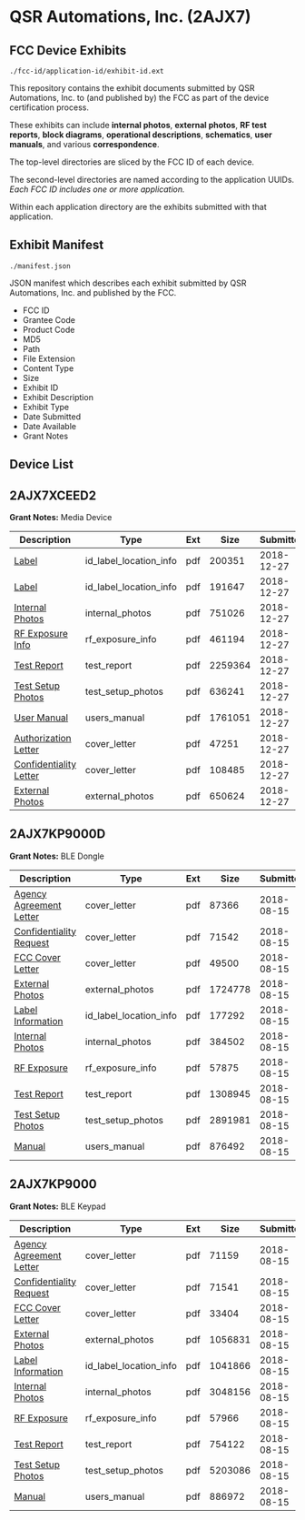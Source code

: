 # QSR Automations, Inc. (2AJX7)
## FCC Device Exhibits

```
./fcc-id/application-id/exhibit-id.ext
```

This repository contains the exhibit documents submitted by QSR Automations, Inc. to (and published by) the FCC as part of the device certification process.

These exhibits can include **internal photos**, **external photos**, **RF test reports**, **block diagrams**, **operational descriptions**, **schematics**, **user manuals**, and various **correspondence**.

The top-level directories are sliced by the FCC ID of each device.

The second-level directories are named according to the application UUIDs. *Each FCC ID includes one or more application.*

Within each application directory are the exhibits submitted with that application. 

## Exhibit Manifest

```
./manifest.json
```

JSON manifest which describes each exhibit submitted by QSR Automations, Inc. and published by the FCC.

- FCC ID
- Grantee Code
- Product Code
- MD5
- Path
- File Extension
- Content Type
- Size
- Exhibit ID
- Exhibit Description
- Exhibit Type
- Date Submitted
- Date Available
- Grant Notes

## Device List
## 2AJX7XCEED2
**Grant Notes:** Media Device

| Description | Type | Ext | Size | Submitted | Available |
| ----------- | ---- | --- | ---- | --------- | --------- |
| [Label](2AJX7XCEED2/90c8b9f0eb5e74147a508cdfd1c1fb6c/4119900.pdf) | id_label_location_info | pdf | 200351 | 2018-12-27 | 2018-12-27 |
| [Label](2AJX7XCEED2/90c8b9f0eb5e74147a508cdfd1c1fb6c/4119899.pdf) | id_label_location_info | pdf | 191647 | 2018-12-27 | 2018-12-27 |
| [Internal Photos](2AJX7XCEED2/90c8b9f0eb5e74147a508cdfd1c1fb6c/4119898.pdf) | internal_photos | pdf | 751026 | 2018-12-27 | 2019-06-26 |
| [RF Exposure Info](2AJX7XCEED2/90c8b9f0eb5e74147a508cdfd1c1fb6c/4119902.pdf) | rf_exposure_info | pdf | 461194 | 2018-12-27 | 2018-12-27 |
| [Test Report](2AJX7XCEED2/90c8b9f0eb5e74147a508cdfd1c1fb6c/4119904.pdf) | test_report | pdf | 2259364 | 2018-12-27 | 2018-12-27 |
| [Test Setup Photos](2AJX7XCEED2/90c8b9f0eb5e74147a508cdfd1c1fb6c/4119905.pdf) | test_setup_photos | pdf | 636241 | 2018-12-27 | 2019-06-26 |
| [User Manual](2AJX7XCEED2/90c8b9f0eb5e74147a508cdfd1c1fb6c/4119906.pdf) | users_manual | pdf | 1761051 | 2018-12-27 | 2019-06-26 |
| [Authorization Letter](2AJX7XCEED2/90c8b9f0eb5e74147a508cdfd1c1fb6c/4119893.pdf) | cover_letter | pdf | 47251 | 2018-12-27 | 2018-12-27 |
| [Confidentiality Letter](2AJX7XCEED2/90c8b9f0eb5e74147a508cdfd1c1fb6c/4119897.pdf) | cover_letter | pdf | 108485 | 2018-12-27 | 2018-12-27 |
| [External Photos](2AJX7XCEED2/90c8b9f0eb5e74147a508cdfd1c1fb6c/4119896.pdf) | external_photos | pdf | 650624 | 2018-12-27 | 2019-06-26 |
## 2AJX7KP9000D
**Grant Notes:** BLE Dongle

| Description | Type | Ext | Size | Submitted | Available |
| ----------- | ---- | --- | ---- | --------- | --------- |
| [Agency Agreement Letter](2AJX7KP9000D/cb5ab010a2ba1a084ad9d1797036ac1a/3964266.pdf) | cover_letter | pdf | 87366 | 2018-08-15 | 2018-08-15 |
| [Confidentiality Request](2AJX7KP9000D/cb5ab010a2ba1a084ad9d1797036ac1a/3964267.pdf) | cover_letter | pdf | 71542 | 2018-08-15 | 2018-08-15 |
| [FCC Cover Letter](2AJX7KP9000D/cb5ab010a2ba1a084ad9d1797036ac1a/3964268.pdf) | cover_letter | pdf | 49500 | 2018-08-15 | 2018-08-15 |
| [External Photos](2AJX7KP9000D/cb5ab010a2ba1a084ad9d1797036ac1a/3964265.pdf) | external_photos | pdf | 1724778 | 2018-08-15 | 2018-08-15 |
| [Label Information](2AJX7KP9000D/cb5ab010a2ba1a084ad9d1797036ac1a/3964271.pdf) | id_label_location_info | pdf | 177292 | 2018-08-15 | 2018-08-15 |
| [Internal Photos](2AJX7KP9000D/cb5ab010a2ba1a084ad9d1797036ac1a/3964270.pdf) | internal_photos | pdf | 384502 | 2018-08-15 | 2018-08-15 |
| [RF Exposure](2AJX7KP9000D/cb5ab010a2ba1a084ad9d1797036ac1a/3964269.pdf) | rf_exposure_info | pdf | 57875 | 2018-08-15 | 2018-08-15 |
| [Test Report](2AJX7KP9000D/cb5ab010a2ba1a084ad9d1797036ac1a/3964274.pdf) | test_report | pdf | 1308945 | 2018-08-15 | 2018-08-15 |
| [Test Setup Photos](2AJX7KP9000D/cb5ab010a2ba1a084ad9d1797036ac1a/3964273.pdf) | test_setup_photos | pdf | 2891981 | 2018-08-15 | 2018-08-15 |
| [Manual](2AJX7KP9000D/cb5ab010a2ba1a084ad9d1797036ac1a/3964272.pdf) | users_manual | pdf | 876492 | 2018-08-15 | 2018-08-15 |
## 2AJX7KP9000
**Grant Notes:** BLE Keypad

| Description | Type | Ext | Size | Submitted | Available |
| ----------- | ---- | --- | ---- | --------- | --------- |
| [Agency Agreement Letter](2AJX7KP9000/a6ba5d3041a44f89c94e9b05349d7d29/3964328.pdf) | cover_letter | pdf | 71159 | 2018-08-15 | 2018-08-15 |
| [Confidentiality Request](2AJX7KP9000/a6ba5d3041a44f89c94e9b05349d7d29/3964329.pdf) | cover_letter | pdf | 71541 | 2018-08-15 | 2018-08-15 |
| [FCC Cover Letter](2AJX7KP9000/a6ba5d3041a44f89c94e9b05349d7d29/3964330.pdf) | cover_letter | pdf | 33404 | 2018-08-15 | 2018-08-15 |
| [External Photos](2AJX7KP9000/a6ba5d3041a44f89c94e9b05349d7d29/3964327.pdf) | external_photos | pdf | 1056831 | 2018-08-15 | 2018-08-15 |
| [Label Information](2AJX7KP9000/a6ba5d3041a44f89c94e9b05349d7d29/3964333.pdf) | id_label_location_info | pdf | 1041866 | 2018-08-15 | 2018-08-15 |
| [Internal Photos](2AJX7KP9000/a6ba5d3041a44f89c94e9b05349d7d29/3964332.pdf) | internal_photos | pdf | 3048156 | 2018-08-15 | 2018-08-15 |
| [RF Exposure](2AJX7KP9000/a6ba5d3041a44f89c94e9b05349d7d29/3964331.pdf) | rf_exposure_info | pdf | 57966 | 2018-08-15 | 2018-08-15 |
| [Test Report](2AJX7KP9000/a6ba5d3041a44f89c94e9b05349d7d29/3964336.pdf) | test_report | pdf | 754122 | 2018-08-15 | 2018-08-15 |
| [Test Setup Photos](2AJX7KP9000/a6ba5d3041a44f89c94e9b05349d7d29/3964335.pdf) | test_setup_photos | pdf | 5203086 | 2018-08-15 | 2018-08-15 |
| [Manual](2AJX7KP9000/a6ba5d3041a44f89c94e9b05349d7d29/3964334.pdf) | users_manual | pdf | 886972 | 2018-08-15 | 2018-08-15 |
